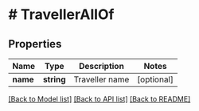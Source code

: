 # # TravellerAllOf

## Properties

Name | Type | Description | Notes
------------ | ------------- | ------------- | -------------
**name** | **string** | Traveller name | [optional] 

[[Back to Model list]](../../README.md#documentation-for-models) [[Back to API list]](../../README.md#documentation-for-api-endpoints) [[Back to README]](../../README.md)


